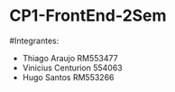 # CP1-FrontEnd-2Sem

#Integrantes:
- Thiago Araujo RM553477
- Vinicius Centurion 554063
- Hugo Santos RM553266
